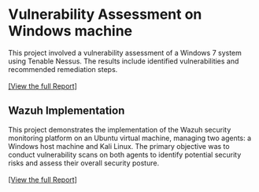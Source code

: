 <h1>Vulnerability Assessment on Windows machine</h1>
<p>This project involved a vulnerability assessment of a Windows 7 system using Tenable Nessus. The results include identified vulnerabilities and recommended remediation steps.<br><br>
<a href="https://github.com/EshaKhadeejaC/Projects/blob/main/Cyber%20Security%20and%20Ethical%20Hacking/VULNERABILITY%20ASSESSMENT%20REPORT.pdf"download> [View the full Report] </a>
</p>

<h2>Wazuh Implementation</h2>
<p>This project demonstrates the implementation of the Wazuh security monitoring platform on an Ubuntu virtual machine, managing two agents: a Windows host machine and Kali Linux. The primary objective was to conduct vulnerability scans on both agents to identify potential security risks and assess their overall security posture.<br><br>
<a href="https://github.com/EshaKhadeejaC/Projects/blob/main/Cyber%20Security%20and%20Ethical%20Hacking/Project%20Report%20on%20Wazuh.pdf"download> [View the full Report] </a>

</p>


